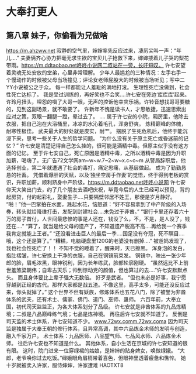 # 大奉打更人 
 ## 第八章 妹子，你偷看为兄做啥
  https://m.ahzww.net
 寂静的空气里，婶婶率先反应过来，凄厉尖叫一声：“年儿....”
 夫妻俩齐心协力把毫无求生欲的宝贝儿子抢救下来，婶婶搂着儿子哭的梨花带雨。https://m.ddtaobao.net咚咚小说网二叔站在一旁，长吁短叹。
 许七安望着灵魂无处安放的堂弟，心里非常理解。
 少年人最尴尬的三种情况：左手右手一个慢动作的时候被父母当场撞见；评论女老师屁股大的时候被当场听见；写中二YY小说被公之于众。
 每一样都能让人羞耻的满地打滚。
 生理性死亡没做到，社会性死亡达标了。
 我是受过训练的，再好笑也不会笑....许七安在旁边‘库库库’起来。
 许玲月扭头，埋怨的嗔了大哥一眼，无声的控诉他幸灾乐祸。许铃音想找哥哥要糖的，见到这副场景，就不敢要了。
 许新年不愧是读书人，才思敏捷，迅速思索出应对之策，双眼一翻腿一蹬，晕过去了。
 ....
 属于许七安的小院，厢房里，他除去衣服，把自己泡在大浴桶里，冰凉的水沁着毛孔，浑身舒爽。
 炼精巅峰的体魄，耐寒性极佳。
 武夫最大的好处就是皮实，耐艹。
 摆脱了生死危机后，他终于能沉浸下来，思考一些关于人生的哲学问题。
 “为什么没有关于原主死亡或昏迷前的记忆？”
 许七安是清楚记得自己怎么挂的，很可能是酒精中毒。但原主似乎没有这方面的记忆。
 至于许七安自己，死亡原因是酒精中毒，之所以酒精中毒是因为升职加薪，喝嗨了。无广告72文学网am~w~w.7~2~w~x.c~o~m
 从警局辞职后，他选择创业，第二年就遭遇了社会的毒打，痛定思痛，从基层做起。
 成为了勤勤恳恳的社畜。
 凭借着爆肝的天赋，以及‘独坐空房手作妻’的觉悟，终于得到老板的赏识，升职加薪，顺利跻身中产阶级。https://m.ddtaobao.net咚咚小说网
 许七安仰天大笑出门去，约了几个朋友去酒吧庆祝，毕竟今后的人生已经可以预见，背的起房贷，付的起彩礼，娶妻生子....只要隔壁邻居不姓王，那便是岁月静好。
 “啪！”他一巴掌拍在水面，溅起水花，恼怒道：“好不容易拿到了中产阶级的入场券，转头就给降维打击，发配到封建社会....未免过于非酋。”
 “银行卡里还存着六十万的房子首付，人世间最悲惨的事是人还在，钱没了么，不，不是，是人没了，钱还在....”
 “算了，就当是给父母的遗产了，不知道遗产税高不高....再给我一个赛季我肯定就能上王者。”
 “还没看进击巨人的最后一季....国足没有夺冠，死不瞑目....哦，这个还是算了。”
 “糟糕，电脑硬盘里120G的老婆没有删掉....”
 被爸妈发现了，我也社会性死亡了！！
 不知不觉的睡着了，醒来时，天已擦黑。
 浑身泡的发白，指肚褶皱，许七安换上干净的衣服，自己在铜镜前束发。
 铜镜中，映出一张少年郎的脸，眉毛浓黑，眼神锐利，因为长年练武，脸部轮廓刚硬。
 “虽然远比不上前世羞煞梁朝伟；自卑古天乐；帅到惊动党的颜值，但也算过的去....”许七安默默点头。
 而且身体要比上辈子强大无数倍。
 好歹是武者。
 “但也未必是好事，我宁愿穿越到正经的古代。那样大家都是战五渣。不像这里，高手太多，可能还没反应过来，你头就掉了。”
 这个世界不但有妖族，修炼体系也五花八门，除了被誉为非酋体系的武夫，还有术士、儒家、佛门、道门、巫师、蛊师。
 六百年前，大奉立国，初代司天监监正，为各大体系划分了品级。
 许七安就是非酋体系的九品炼精境；二叔是八品巅峰练气境；七品是炼神境。
 再往后许七安就不知道了。
 反倒是司天监的术士体系，许七安知道不少。 www.72wx.comm.72wx.coma
 因为司天监是独属于大奉王朝的修行体系，且异常高调，其中六品炼金术师的发明与创造，融入千家万户。
 术士体系：九品医师、八品望气师、七品风水师、六品炼金术师。
 往后许七安也不知道是什么。
 其他体系，自小生活在京城的许七安知道的很有限。
 这时，院门进来一位穿绿裙的姑娘，是婶婶的贴身婢女，唤做绿娥。
 “大郎，老爷唤你过去吃饭。”绿娥眼角眉梢带着喜色，但眼神里透着疲惫和憔悴。
 她十岁就被卖入许家，服侍婶婶，许家遭难 
HAOTXT8